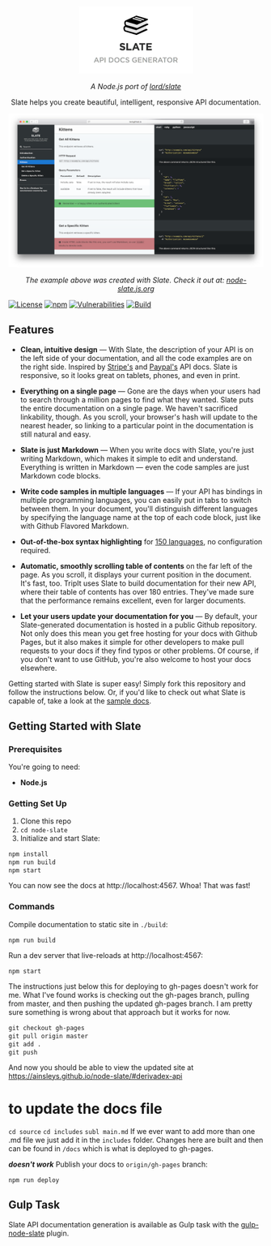 <p align=center>
   <img src=https://raw.githubusercontent.com/lord/img/master/logo-slate.png width=226 alt=logo>
</p>

<p align=center>
   <i>A Node.js port of <a href=https://github.com/lord/slate>lord/slate</a></i>
</p>

<p align=center>
   Slate helps you create beautiful, intelligent, responsive API documentation.
</p>

<p align=center>
   <img src=https://raw.githubusercontent.com/lord/img/master/screenshot-slate.png width=700 alt=screenshot>
</p>

<p align=center>
   <em>The example above was created with Slate. Check it out at:
   <a href=https://node-slate.js.org>node-slate.js.org</a></em>
</p>

[![License](https://img.shields.io/badge/License-Apache%202.0-blue.svg)](https://github.com/center-key/node-slate/blob/master/LICENSE.txt)
[![npm](https://img.shields.io/npm/v/node-slate.svg)](https://www.npmjs.com/package/node-slate)
[![Vulnerabilities](https://snyk.io/test/github/center-key/node-slate/badge.svg)](https://snyk.io/test/github/center-key/node-slate)
[![Build](https://travis-ci.org/center-key/node-slate.svg)](https://travis-ci.org/center-key/node-slate)

Features
--------

* **Clean, intuitive design** — With Slate, the description of your API is on the left side of your documentation, and all the code examples are on the right side. Inspired by [Stripe's](https://stripe.com/docs/api) and [Paypal's](https://developer.paypal.com/docs/api/overview) API docs. Slate is responsive, so it looks great on tablets, phones, and even in print.

* **Everything on a single page** — Gone are the days when your users had to search through a million pages to find what they wanted. Slate puts the entire documentation on a single page. We haven't sacrificed linkability, though. As you scroll, your browser's hash will update to the nearest header, so linking to a particular point in the documentation is still natural and easy.

* **Slate is just Markdown** — When you write docs with Slate, you're just writing Markdown, which makes it simple to edit and understand. Everything is written in Markdown — even the code samples are just Markdown code blocks.

* **Write code samples in multiple languages** — If your API has bindings in multiple programming languages, you can easily put in tabs to switch between them. In your document, you'll distinguish different languages by specifying the language name at the top of each code block, just like with Github Flavored Markdown.

* **Out-of-the-box syntax highlighting** for [150 languages](https://highlightjs.org/), no configuration required.

* **Automatic, smoothly scrolling table of contents** on the far left of the page. As you scroll, it displays your current position in the document. It's fast, too. TripIt uses Slate to build documentation for their new API, where their table of contents has over 180 entries. They've made sure that the performance remains excellent, even for larger documents.

* **Let your users update your documentation for you** — By default, your Slate-generated documentation is hosted in a public Github repository. Not only does this mean you get free hosting for your docs with Github Pages, but it also makes it simple for other developers to make pull requests to your docs if they find typos or other problems. Of course, if you don't want to use GitHub, you're also welcome to host your docs elsewhere.

Getting started with Slate is super easy! Simply fork this repository and follow the instructions below. Or, if you'd like to check out what Slate is capable of, take a look at the [sample docs](https://node-slate.js.org).

Getting Started with Slate
------------------------------

### Prerequisites

You're going to need:

 - **Node.js**

### Getting Set Up

1. Clone this repo
3. `cd node-slate`
4. Initialize and start Slate:

```shell
npm install
npm run build
npm start
```

You can now see the docs at http://localhost:4567. Whoa! That was fast!

### Commands

Compile documentation to static site in `./build`:

```shell
npm run build
```

Run a dev server that live-reloads at http://localhost:4567:

```shell
npm start
```
The instructions just below this for deploying to gh-pages doesn't work for me. What I've found works is checking out the gh-pages branch, pulling from master, and then pushing the updated gh-pages branch. I am pretty sure something is wrong about that approach but it works for now. 

```
git checkout gh-pages
git pull origin master
git add .
git push
```
And now you should be able to view the updated site at https://ainsleys.github.io/node-slate/#derivadex-api


# to update the docs file
`cd source`
`cd includes`
`subl main.md`
If we ever want to add more than one .md file we just add it in the `includes` folder. Changes here are built and then can be found in `/docs` which is what is deployed to gh-pages.

***doesn't work***
Publish your docs to `origin/gh-pages` branch:

```shell
npm run deploy
```

Gulp Task
---------

Slate API documentation generation is available as Gulp task with the [gulp-node-slate](https://github.com/center-key/gulp-node-slate) plugin.
